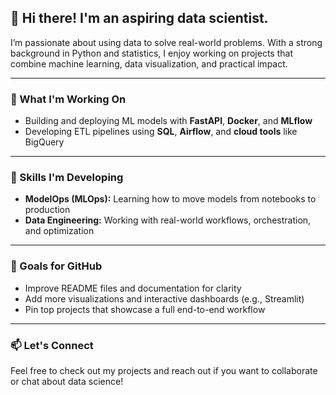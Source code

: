## 👋 Hi there! I'm an aspiring data scientist.

I’m passionate about using data to solve real-world problems. With a strong background in Python and statistics, I enjoy working on projects that combine machine learning, data visualization, and practical impact.

---

### 🚀 What I'm Working On
- Building and deploying ML models with **FastAPI**, **Docker**, and **MLflow**
- Developing ETL pipelines using **SQL**, **Airflow**, and **cloud tools** like BigQuery

---

### 🧠 Skills I'm Developing
- **ModelOps (MLOps):** Learning how to move models from notebooks to production
- **Data Engineering:** Working with real-world workflows, orchestration, and optimization

---

### 📌 Goals for GitHub
- Improve README files and documentation for clarity
- Add more visualizations and interactive dashboards (e.g., Streamlit)
- Pin top projects that showcase a full end-to-end workflow

---

### 📫 Let's Connect
Feel free to check out my projects and reach out if you want to collaborate or chat about data science!
